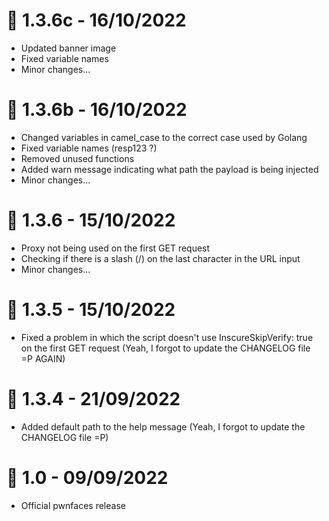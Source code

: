 # 🎉 1.3.6c - 16/10/2022
- Updated banner image
- Fixed variable names
- Minor changes...

# 🎉 1.3.6b - 16/10/2022
- Changed variables in camel_case to the correct case used by Golang
- Fixed variable names (resp123 ?)
- Removed unused functions
- Added warn message indicating what path the payload is being injected
- Minor changes...

# 🎉 1.3.6 - 15/10/2022
- Proxy not being used on the first GET request
- Checking if there is a slash (/) on the last character in the URL input
- Minor changes...

# 🎉 1.3.5 - 15/10/2022
- Fixed a problem in which the script doesn't use InscureSkipVerify: true on the first GET request
(Yeah, I forgot to update the CHANGELOG file =P AGAIN)

# 🎉 1.3.4 - 21/09/2022
- Added default path to the help message
(Yeah, I forgot to update the CHANGELOG file =P)

# 🎉 1.0 - 09/09/2022
- Official pwnfaces release